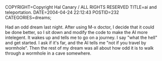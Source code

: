 COPYRIGHT=Copyright Hal Canary / ALL RIGHTS RESERVED
TITLE=ai and teleportation.
DATE=2004-04-24 22:12:43
POSTID=232
CATEGORIES=dreams;

Had an odd dream last night. After using M-x doctor, I decide that it could be done better, so I sit down and modify the code to make the AI more intelegent. It wakes up and tells me to go on a journey. I say "what the hell" and get started. I ask if it's far, and the AI tells me "not if you travel by wormhole". Then the rest of my dream was all about how odd it is to walk through a wormhole in a cave somewhere.
